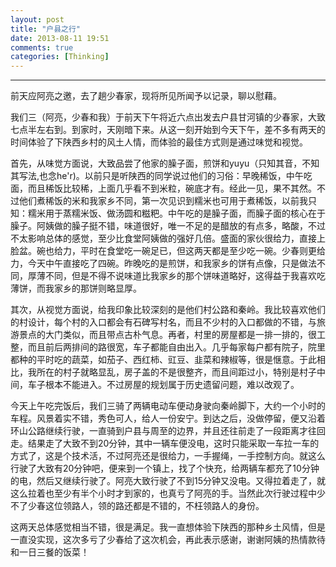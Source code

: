 ```yaml
---
layout: post
title: "户县之行"
date: 2013-08-11 19:51
comments: true
categories: [Thinking]
---
```

---
前天应阿亮之邀，去了趟少春家，现将所见所闻予以记录，聊以慰藉。

我们三（阿亮，少春和我）于前天下午将近六点出发去户县甘河镇的少春家，大致七点半左右到。到家时，天刚暗下来。从这一刻开始到今天下午，差不多有两天的时间体验了下陕西乡村的风土人情，而体验的最佳方式则是通过味觉和视觉。

首先，从味觉方面说，大致品尝了他家的臊子面，煎饼和yuyu（只知其音，不知其写法,也念he'r)。以前只是听陕西的同学说过他们的习俗：早晚稀饭，中午吃面，而且稀饭比较稀，上面几乎看不到米粒，碗底才有。经此一见，果不其然。不过他们煮稀饭的米和我家乡不同，第一次见识到糯米也可用于煮稀饭，以前我只知：糯米用于蒸糯米饭、做汤圆和糍粑。中午吃的是臊子面，而臊子面的核心在于臊子。阿姨做的臊子挺不错，味道很好，唯一不足的是醋放的有点多，略酸，不过不太影响总体的感觉，至少比食堂阿姨做的强好几倍。盛面的家伙很给力，直接上脸盆。碗也给力，平时在食堂吃一碗足已，但这两天都是至少吃一碗。少春则更给力，今天中午直接吃了四碗。昨晚吃的是煎饼，和我家乡的饼有点像，只是做法不同，厚薄不同，但是不得不说味道比我家乡的那个饼味道略好，这得益于我喜欢吃薄饼，而我家乡的那饼则略显厚。

<!-- more -->

其次，从视觉方面说，给我印象比较深刻的是他们村公路和秦岭。我比较喜欢他们的村设计，每个村的入口都会有石碑写村名，而且不少村的入口都做的不错，与旅游景点的大门类似，而且带点古朴气息。再者，村里的房屋都是一排一排的，很工整，而且前后两排间的路很宽，车子都能自由出入。几乎每家每户都有院子，院里都种的平时吃的蔬菜，如茄子、西红柿、豇豆、韭菜和辣椒等，很是惬意。于此相比，我所在的村子就略显乱，房子盖的不是很整齐，而且间距过小，特别是村子中间，车子根本不能进入。不过房屋的规划属于历史遗留问题，难以改观了。

今天上午吃完饭后，我们三骑了两辆电动车便动身驶向秦岭脚下，大约一个小时的车程。风景着实不错，秀色可人，给人一份安宁。到达之后，没做停留，便又沿着环山公路继续行驶，一直骑到户县与周至的边界，并且还往前走了一段距离才往回走。结果走了大致不到20分钟，其中一辆车便没电，这时只能采取一车拉一车的方式了，这是个技术活，不过阿亮还是很给力，一手握绳，一手控制方向。就这么行驶了大致有20分钟吧，便来到一个镇上，找了个快充，给两辆车都充了10分钟的电，然后又继续行驶了。阿亮大致行驶了不到15分钟又没电。又得拉着走了，就这么拉着也至少有半个小时才到家的，也真亏了阿亮的手。当然此次行驶过程中少不了少春这位领路人，领的路还都是不错的，不枉领路人的身份。

这两天总体感觉相当不错，很是满足。我一直想体验下陕西的那种乡土风情，但是一直没实现，这次多亏了少春给了这次机会，再此表示感谢，谢谢阿姨的热情款待和一日三餐的饭菜！
